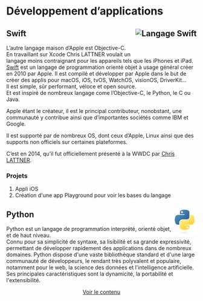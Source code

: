 # **Développement d’applications**
## **Swift** <a href="https://github.com/MiKL5/"><img src="https://upload.wikimedia.org/wikipedia/commons/9/9d/Swift_logo.svg" alt="Langage Swift" align="right" height="64px"></a>
L’autre langage maison d’Apple est Objective-C.  
En travaillant sur Xcode Chris LATTNER voulait un langage moins contraignant pour les appareils tels que les iPhones et iPad.   
[Swift](https://fr.wikipedia.org/wiki/Swift_(langage_d%27Apple)) est un langage de programmation orienté objet à usage général créer en 2010 par Apple. Il est compilé et développer par Apple dans le but de créer des applis pour macOS, iOS, tvOS, WatchOS, visionOS, DriverKit…  
Il est simple, sûr performant, véloce et open source.  
Et est inspiré de nombreux langage come l’Objective-C, le Python, le C ou Java.

Apple étant le créateur, il est le principal contributeur, nonobstant, une communauté y contribue ainsi que d’importantes sociétés comme IBM et Google.

Il est supporté par de nombreux OS, dont ceux d’Apple, Linux ainsi que des supports non officiels sur certaines plateformes.

C’est en 2014, qu’il fut officiellement présenté à la WWDC par [Chris LATTNER](https://fr.wikipedia.org/wiki/Chris_Lattner).

### **Projets**
1. Appli iOS
2. Création d'une app Playground pour voir les bases du langage
<!-- 3. PetBook -->

## **Python** <a href="https://github.com/MiKL5/"><img align="right" src="https://github.com/MiKL5/Python/raw/master/src/images/Python-logo-notext.svg" alt="Python" height="64px"></a>
Python est un langage de programmation interprété, orienté objet, et de haut niveau.  
Connu pour sa simplicité de syntaxe, sa lisibilité et sa grande expressivité, permettant de développer rapidement des applications dans de nombreux domaines. Python dispose d'une vaste bibliothèque standard et d'une large communauté de développeurs, le rendant très polyvalent et populaire, notamment pour le web, la science des données et l'intelligence artificielle. Ses principales caractéristiques sont la dynamicité, la portabilité et l'extensibilité.  

<div align="center">

[Voir le contenu](https://github.com/MiKL5/Python)